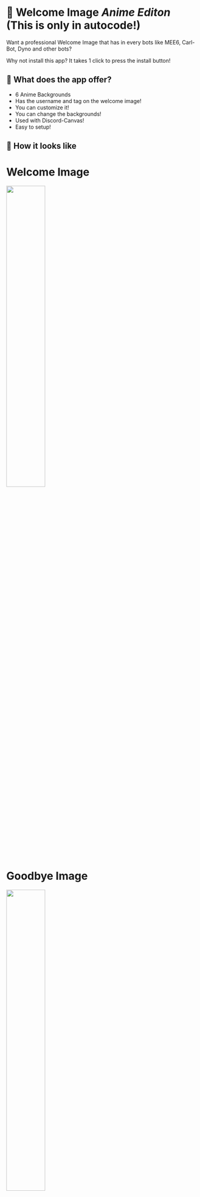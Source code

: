 # 👋 Welcome Image *Anime Editon* (This is only in autocode!)

Want a professional Welcome Image that has in every bots like MEE6, Carl-Bot, Dyno and other bots? 

Why not install this app? It takes 1 click to press the install button!

## 🔖 What does the app offer?
- 6 Anime Backgrounds
- Has the username and tag on the welcome image!
- You can customize it!
- You can change the backgrounds!
- Used with Discord-Canvas!
- Easy to setup!

## 👀 How it looks like
# Welcome Image
<img src = "https://media.discordapp.net/attachments/894438171989930004/901768720014258186/welcome.png" width = "45%">

# Goodbye Image
<img src = "https://media.discordapp.net/attachments/894438171989930004/902208170087301130/leave.png" width = "45%">



## Spotify Version

<img src = "https://media.discordapp.net/attachments/894438171989930004/900727528459755550/Capture.PNG" width = "45%">

[🔗Click me to go to the spotify version of this app!](https://autocode.com/app/harukolink/welcome-spotify-theme/)

## ✍ About the Author
📚 Website: [Haruko's Website]( https://harukolink.api.stdlib.com/developer@botdev/)

🤖 My Bot's Website: [Bot Website](https://orbit-bot.api.stdlib.com/bot-dashboard@dev/home.htm) The bot is still in Developed though!

📸 My Youtube Channel [Youtube Channel](https://www.youtube.com/channel/UCgm8Lcx4-PH2m1NunbUb95g)

📖 My Bot's Support Server: [Discord Support Server](https://discord.gg/s4tf4jC5)
